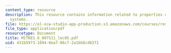 ```yaml
---
content_type: resource
description: This resource contains information related to properties of linear, time-invariant
  systems.
file: https://ol-ocw-studio-app-production.s3.amazonaws.com/courses/res-6-007-signals-and-systems-spring-2011/431b597316940ea786c72a16b8cd6371_MITRES_6_007S11_lec05.pdf
file_type: application/pdf
resourcetype: Document
title: MITRES_6_007S11_lec05.pdf
uid: 431b5973-1694-0ea7-86c7-2a16b8cd6371
---
```

